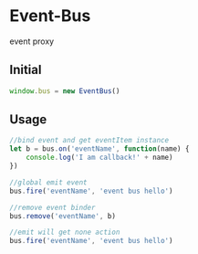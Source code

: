 # Event-Bus
event proxy

## Initial
```javascript
window.bus = new EventBus()
```

## Usage

```javascript
//bind event and get eventItem instance
let b = bus.on('eventName', function(name) {
    console.log('I am callback!' + name)
})

//global emit event
bus.fire('eventName', 'event bus hello')

//remove event binder
bus.remove('eventName', b)

//emit will get none action
bus.fire('eventName', 'event bus hello')
```
